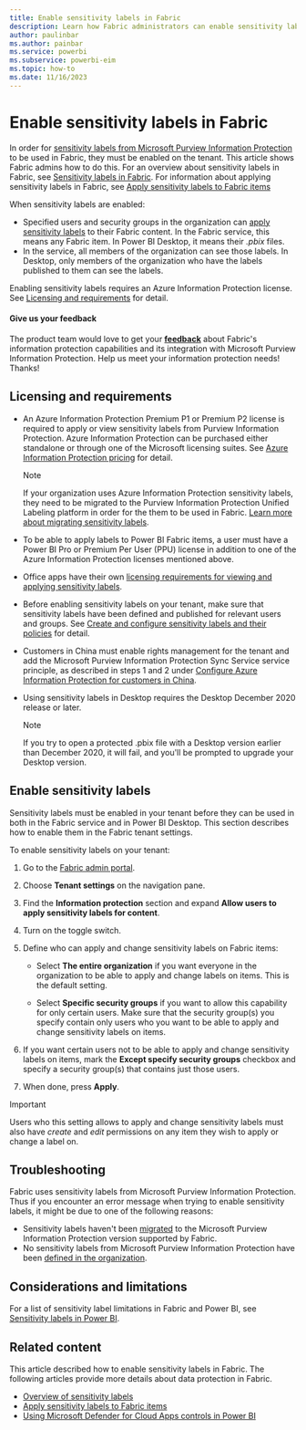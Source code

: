 ```yaml
---
title: Enable sensitivity labels in Fabric
description: Learn how Fabric administrators can enable sensitivity labels in Fabric.
author: paulinbar
ms.author: painbar
ms.service: powerbi
ms.subservice: powerbi-eim
ms.topic: how-to
ms.date: 11/16/2023
---
```

# Enable sensitivity labels in Fabric

In order for [sensitivity labels from Microsoft Purview Information Protection](/microsoft-365/compliance/sensitivity-labels) to be used in Fabric, they must be enabled on the tenant. This article shows Fabric admins how to do this. For an overview about sensitivity labels in Fabric, see [Sensitivity labels in Fabric](service-security-sensitivity-label-overview.md). For information about applying sensitivity labels in Fabric, see [Apply sensitivity labels to Fabric items](/fabric/get-started/apply-sensitivity-labels)

When sensitivity labels are enabled:

* Specified users and security groups in the organization can [apply sensitivity labels](/fabric/get-started/apply-sensitivity-labels) to their Fabric content. In the Fabric service, this means any Fabric item. In Power BI Desktop, it means their *.pbix* files.
* In the service, all members of the organization can see those labels. In Desktop, only members of the organization who have the labels published to them can see the labels.

Enabling sensitivity labels requires an Azure Information Protection license. See [Licensing and requirements](#licensing-and-requirements) for detail.

#### Give us your feedback

The product team would love to get your **[feedback](https://forms.office.com/pages/responsepage.aspx?id=v4j5cvGGr0GRqy180BHbR-PPBJBIRPlBpEYIBVrF5lRUREtUREJJRzJZSzcyM1pZWU9LOUdSVkFKWC4u)** about Fabric's information protection capabilities and its integration with Microsoft Purview Information Protection. Help us meet your information protection needs! Thanks!

## Licensing and requirements

* An Azure Information Protection Premium P1 or Premium P2 license is required to apply or view sensitivity labels from Purview Information Protection. Azure Information Protection can be purchased either standalone or through one of the Microsoft licensing suites. See [Azure Information Protection pricing](https://azure.microsoft.com/services/information-protection/) for detail.

    > [!NOTE]
    > If your organization uses Azure Information Protection sensitivity labels, they need to be migrated to the Purview Information Protection Unified Labeling platform in order for the them to be used in Fabric. [Learn more about migrating sensitivity labels](/azure/information-protection/configure-policy-migrate-labels).

* To be able to apply labels to Power BI Fabric items, a user must have a Power BI Pro or Premium Per User (PPU) license in addition to one of the Azure Information Protection licenses mentioned above.

* Office apps have their own [licensing requirements for viewing and applying sensitivity labels](/microsoft-365/compliance/get-started-with-sensitivity-labels#subscription-and-licensing-requirements-for-sensitivity-labels).

* Before enabling sensitivity labels on your tenant, make sure that sensitivity labels have been defined and published for relevant users and groups. See [Create and configure sensitivity labels and their policies](/microsoft-365/compliance/create-sensitivity-labels) for detail.

* Customers in China must enable rights management for the tenant and add the Microsoft Purview Information Protection Sync Service service principle, as described in steps 1 and 2 under [Configure Azure Information Protection for customers in China](/microsoft-365/admin/services-in-china/parity-between-azure-information-protection?view=o365-21vianet&preserve-view=true#configure-aip-for-customers-in-china).

* Using sensitivity labels in Desktop requires the Desktop December 2020 release or later.

    > [!NOTE]
    > If you try to open a protected .pbix file with a Desktop version earlier than December 2020, it will fail, and you'll be prompted to upgrade your Desktop version.

## Enable sensitivity labels

Sensitivity labels must be enabled in your tenant before they can be used in both in the Fabric service and in Power BI Desktop. This section describes how to enable them in the Fabric tenant settings.

To enable sensitivity labels on your tenant:

1. Go to the [Fabric admin portal](/fabric/admin/admin-center#how-to-get-to-the-admin-portal).

1. Choose **Tenant settings** on the navigation pane.

1. Find the **Information protection** section and expand **Allow users to apply sensitivity labels for content**.

1. Turn on the toggle switch.

1. Define who can apply and change sensitivity labels on Fabric items:

    * Select **The entire organization** if you want everyone in the organization to be able to apply and change labels on items. This is the default setting.

    * Select **Specific security groups** if you want to allow this capability for only certain users. Make sure that the security group(s) you specify contain only users who you want to be able to apply and change sensitivity labels on items.

1. If you want certain users not to be able to apply and change sensitivity labels on items, mark the **Except specify security groups** checkbox and specify a security group(s) that contains just those users.

1. When done, press **Apply**.

> [!IMPORTANT]
> Users who this setting allows to apply and change sensitivity labels must also have *create* and *edit* permissions on any item they wish to apply or change a label on.

## Troubleshooting

Fabric uses sensitivity labels from Microsoft Purview Information Protection. Thus if you encounter an error message when trying to enable sensitivity labels, it might be due to one of the following reasons:

* Sensitivity labels haven't been [migrated](#enable-sensitivity-labels) to the Microsoft Purview Information Protection version supported by Fabric.
* No sensitivity labels from Microsoft Purview Information Protection have been [defined in the organization](#enable-sensitivity-labels).

## Considerations and limitations

For a list of sensitivity label limitations in Fabric and Power BI, see [Sensitivity labels in Power BI](service-security-sensitivity-label-overview.md#considerations-and-limitations).

## Related content

This article described how to enable sensitivity labels in Fabric. The following articles provide more details about data protection in Fabric.

* [Overview of sensitivity labels](service-security-sensitivity-label-overview.md)
* [Apply sensitivity labels to Fabric items](/fabric/get-started/apply-sensitivity-labels)
* [Using Microsoft Defender for Cloud Apps controls in Power BI](/fabric/governance/service-security-using-defender-for-cloud-apps-controls)